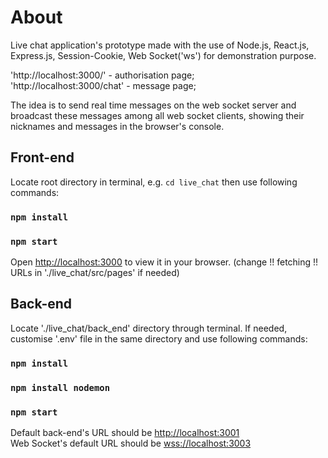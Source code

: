 # About

Live chat application's prototype made with the use of Node.js, React.js, Express.js, Session-Cookie, Web Socket('ws') for demonstration purpose.

'http://localhost:3000/' - authorisation page;\
'http://localhost:3000/chat' - message page;

The idea is to send real time messages on the web socket server and broadcast these messages among all web socket clients, showing their nicknames and messages in the browser's console. 

## Front-end

Locate root directory in terminal, e.g. `cd live_chat` then use following commands:

### `npm install`
### `npm start`

Open [http://localhost:3000](http://localhost:3000) to view it in your browser. (change !! fetching !! URLs in './live_chat/src/pages' if needed)

## Back-end

Locate './live_chat/back_end' directory through terminal. If needed, customise '.env' file in the same directory and use following commands:

### `npm install`
### `npm install nodemon`
### `npm start`

Default back-end's URL should be [http://localhost:3001](http://localhost:3001) \
Web Socket's default URL should be [wss://localhost:3003](wss://localhost:3003)
